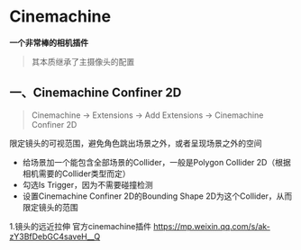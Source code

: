 # Cinemachine

**一个非常棒的相机插件**

> 其本质继承了主摄像头的配置

## 一、Cinemachine Confiner 2D

> Cinemachine -> Extensions -> Add Extensions -> Cinemachine Confiner 2D

限定镜头的可视范围，避免角色跳出场景之外，或者呈现场景之外的空间

- 给场景加一个能包含全部场景的Collider，一般是Polygon Collider 2D（根据相机需要的Collider类型而定）
- 勾选Is Trigger，因为不需要碰撞检测
- 设置Cinemachine Confiner 2D的Bounding Shape 2D为这个Collider，从而限定镜头的范围

1.镜头的远近拉伸
官方cinemachine插件
https://mp.weixin.qq.com/s/ak-zY3BfDebGC4saveH__Q